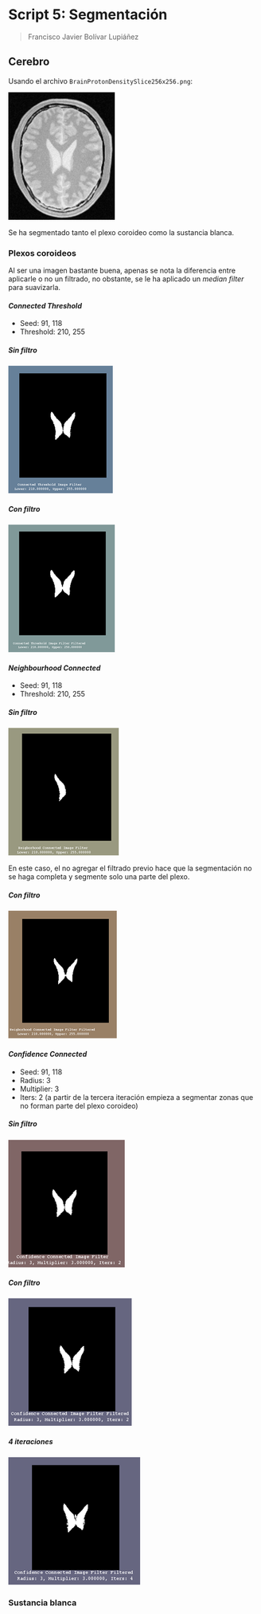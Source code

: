# Script 5: Segmentación

> Francisco Javier Bolívar Lupiáñez

## Cerebro

Usando el archivo `BrainProtonDensitySlice256x256.png`:

![BrainProtonDensitySlice256x256](img/script5/BrainProtonDensitySlice256x256.png)

Se ha segmentado tanto el plexo coroideo como la sustancia blanca.

### Plexos coroideos

Al ser una imagen bastante buena, apenas se nota la diferencia entre aplicarle o no un filtrado, no obstante, se le ha aplicado un *median filter* para suavizarla.

#### *Connected Threshold*

* Seed: 91, 118 
* Threshold: 210, 255

##### Sin filtro

![connectedThreshold](img/script5/plexosCoroideos/connectedThreshold.png)

##### Con filtro

![connectedThresholdFiltered](img/script5/plexosCoroideos/connectedThresholdFiltered.png)

#### *Neighbourhood Connected*

* Seed: 91, 118 
* Threshold: 210, 255

##### Sin filtro

![neighbourhoodConnected](img/script5/plexosCoroideos/neighbourhoodConnected.png)

En este caso, el no agregar el filtrado previo hace que la segmentación no se haga completa y segmente solo una parte del plexo.

##### Con filtro

![neighbourhoodConnectedFiltered](img/script5/plexosCoroideos/neighbourhoodConnectedFiltered.png)

#### *Confidence Connected*

* Seed: 91, 118 
* Radius: 3
* Multiplier: 3
* Iters: 2 (a partir de la tercera iteración empieza a segmentar zonas que no forman parte del plexo coroideo)

##### Sin filtro

![confidenceConnected](img/script5/plexosCoroideos/confidenceConnected.png)

##### Con filtro

![confidenceConnectedFiltered](img/script5/plexosCoroideos/confidenceConnectedFiltered.png)

##### 4 iteraciones

![confidenceConnected4Iters](img/script5/plexosCoroideos/confidenceConnected4Iters.png)

### Sustancia blanca